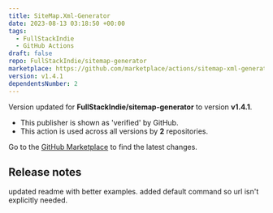 ```yaml
---
title: SiteMap.Xml-Generator
date: 2023-08-13 03:18:50 +00:00
tags:
  - FullStackIndie
  - GitHub Actions
draft: false
repo: FullStackIndie/sitemap-generator
marketplace: https://github.com/marketplace/actions/sitemap-xml-generator
version: v1.4.1
dependentsNumber: 2
---
```



Version updated for **FullStackIndie/sitemap-generator** to version **v1.4.1**.
- This publisher is shown as 'verified' by GitHub.
- This action is used across all versions by **2** repositories.

Go to the [GitHub Marketplace](https://github.com/marketplace/actions/sitemap-xml-generator) to find the latest changes.

## Release notes

updated readme with better examples. added default command so url isn't explicitly needed. 
